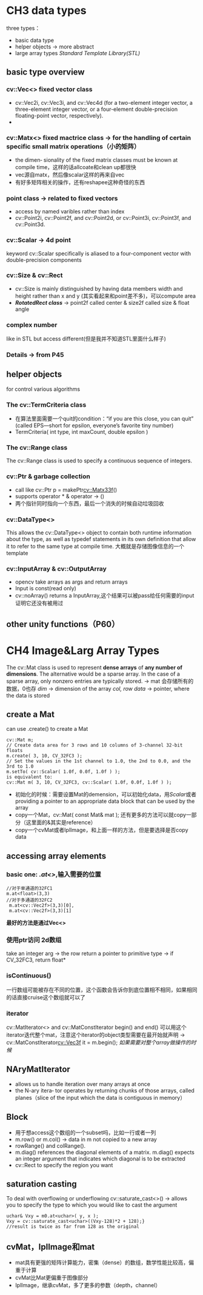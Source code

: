 # CH3 data types
  
three types：
* basic data type
* helper objects -> more abstract
* large array types
*Standard Template Library(STL)*
  

## basic type overview
### **cv::Vec<>** fixed vector class
* cv::Vec2i, cv::Vec3i, and cv::Vec4d (for a two-element integer vector, a three-element integer vector, or a four-element double-precision floating-point vector, respectively).
* 

### **cv::Matx<>** fixed mactrice class -> for the handling of certain specific small matrix operations（小的矩阵）
* the dimen‐ sionality of the fixed matrix classes must be known at compile time，这样的话allcoate和clean up都很快
* vec源自matx，然后像scalar这样的再来自vec
* 有好多矩阵相关的操作，还有reshapee这种奇怪的东西

### point class -> related to fixed vectors
* access by named varibles rather than index
* cv::Point2i, cv::Point2f, and cv::Point2d, or cv::Point3i, cv::Point3f, and cv::Point3d.

### cv::Scalar -> 4d point
keyword cv::Scalar specifically is aliased to a four-component vector with double-precision components

### cv::Size & cv::Rect
* cv::Size is mainly distinguished by having data members width and height rather than x and y (其实看起来和point差不多)，可以compute area
* ***RotatedRect class*** -> point2f called center & size2f called size & float angle

### complex number
like in STL but access different(但是我并不知道STL里面什么样子)


### Details -> from P45
  


## helper objects
for control various algorithms
### The cv::TermCriteria class
* 在算法里面需要一个quit的condition：“if you are this close, you can quit” (called EPS—short for epsilon, everyone’s favorite tiny number)
* TermCriteria( int type, int maxCount, double epsilon )

### The cv::Range class
The cv::Range class is used to specify a continuous sequence of integers.
### cv::Ptr & garbage collection
* call like cv::Ptr<Matx33f> p = makePtr<cv::Matx33f>()
* supports operator * & operator -> ()
* 两个指针同时指向一个东西，最后一个消失的时候自动垃圾回收

### cv::DataType<>
This allows the cv::DataType<> object to contain both runtime information about the type, as well as typedef statements in its own definition that allow it to refer to the same type at compile time.
大概就是存储图像信息的一个template
### cv::InputArray & cv::OutputArray
* opencv take arrays as args and return arrays
* Input is const(read only)
* cv::noArray() returns a InputArray,这个结果可以被pass给任何需要的input证明它还没有被用过

## other unity functions（P60）
  
# CH4 Image&Larg Array Types
The cv::Mat class is used to represent **dense arrays** of **any number of dimensions**.
The alternative would be a sparse array. In the case of a sparse array, only nonzero entries are typically stored. -> mat 会存储所有的数据，0也存
*dim* -> dimension of the array
*col, row*
*data* -> pointer, where the data is stored
## create a Mat
can use .create() to create a Mat

	cv::Mat m;
    // Create data area for 3 rows and 10 columns of 3-channel 32-bit floats
    m.create( 3, 10, CV_32FC3 );
    // Set the values in the 1st channel to 1.0, the 2nd to 0.0, and the 3rd to 1.0
    m.setTo( cv::Scalar( 1.0f, 0.0f, 1.0f ) );
    is equivalent to:
    cv::Mat m( 3, 10, CV_32FC3, cv::Scalar( 1.0f, 0.0f, 1.0f ) );

* 初始化的时候：需要设置Mat的demension，可以初始化data，用*Scalar*或者providing a pointer to an appropriate data block that can be used by the array
* copy一个Mat，cv::Mat( const Mat& mat ); 还有更多的方法可以就copy一部分（这里面的&其实是reference）
* copy一个cvMat或者IplImage，和上面一样的方法，但是要选择是否copy data

## accessing array elements
### basic one: *.at<>*,输入需要的位置

	//对于单通道的32FC1
	m.at<float>(3,3)
	//对于多通道的32FC2
	 m.at<cv::Vec2f>(3,3)[0],
     m.at<cv::Vec2f>(3,3)[1]
**最好的方法是通过Vec<>**
### 使用ptr访问 2d数组
take an integer arg -> the row
return a pointer to primitive type -> if CV_32FC3, return float*
###  isContinuous() 
一行数组可能被存在不同的位置，这个函数会告诉你到底位置相不相同，如果相同的话直接cruise这个数组就可以了
### iterator
cv::MatIterator<> and cv::MatConstIterator
begin() and end()
可以用这个iterator迭代整个mat，注意这个iterator的object类型需要在最开始就声明 -> cv::MatConstIterator<cv::Vec3f> it = m.begin();
*如果需要对整个array做操作的时候*

## NAryMatIterator
* allows us to handle iteration over many arrays at once
* the N-ary itera‐ tor operates by returning chunks of those arrays, called planes（slice of the input which the data is contiguous in memory）

## Block
* 用于想access这个数组的一个subset吗，比如一行或者一列
* m.row() or m.col() -> data in m not copied to a new array
* rowRange() and colRange().
* m.diag() references the diagonal elements of a matrix. m.diag() expects an integer argument that indicates which diagonal is to be extracted
* cv::Rect to specify the region you want

## saturation casting
To deal with overflowing or underflowing
cv::saturate_cast<>() -> allows you to specify the type to which you would like to cast the argument

	uchar& Vxy = m0.at<uchar>( y, x );
    Vxy = cv::saturate_cast<uchar>((Vxy-128)*2 + 128);}
    //result is twice as far from 128 as the original



## cvMat，IplImage和mat
* mat具有更强的矩阵计算能力，密集（dense）的数组，数学性能比较高，偏重于计算
* cvMat比Mat更偏重于图像部分
* IplImage，继承cvMat，多了更多的参数（depth，channel）

